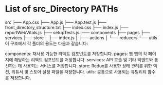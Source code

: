 # List of src_Directory PATHs
src
├── App.css
├── App.js
├── App.test.js
├── front_directory_structure.txt
├── index.css
├── index.js
├── reportWebVitals.js
├── setupTests.js
├── components
├── pages
├── services
├── store
│   ├── index.js
│   ├── actions
│   └── reducers
└── utils
이 구조에서 각 폴더의 용도는 다음과 같습니다:

components: 재사용 가능한 리액트 컴포넌트를 저장합니다.
pages: 웹 앱의 각 페이지에 해당하는 리액트 컴포넌트를 저장합니다.
services: API 호출 및 기타 백엔드와 통신하는 데 사용되는 서비스를 저장합니다.
store: Redux를 사용한 상태 관리를 위한 액션, 리듀서 및 스토어 설정 파일을 저장합니다.
utils: 공통으로 사용되는 유틸리티 함수를 저장합니다.